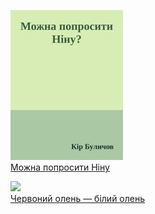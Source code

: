![](Можна%20попросити%20Ніну.jpg)  
[Можна попросити Ніну](Можна%20попросити%20Ніну)

![](Червоний%20олень —%20білий%20олень.jpg)  
[Червоний олень — білий олень](Червоний%20олень —%20білий%20олень)
